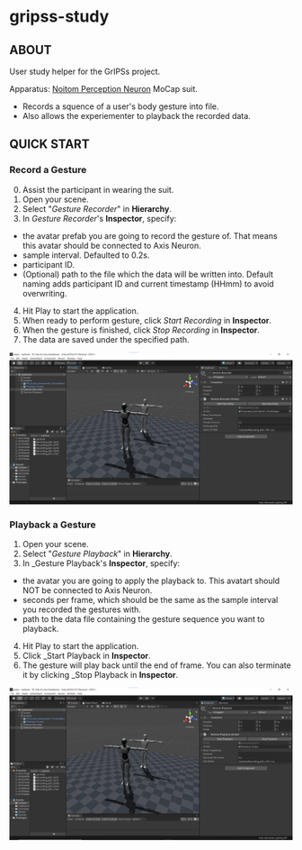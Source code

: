 # gripss-study

## ABOUT

User study helper for the GrIPSs project.

Apparatus: [Noitom Perception Neuron](https://neuronmocap.com/?gclid=Cj0KCQiAuP-OBhDqARIsAD4XHpdZhgwlCYbRH8lmk6-ZTUZm2JQNz84YDvjYt19Y4ML4wbMAeKIeygAaArw8EALw_wcB) MoCap suit.

- Records a squence of a user's body gesture into file. 
- Also allows the experiementer to playback the recorded data.

## QUICK START

### Record a Gesture

0. Assist the participant in wearing the suit. 
1. Open your scene.
2. Select "_Gesture Recorder_" in __Hierarchy__.
3. In _Gesture Recorder_'s __Inspector__, specify:
- the avatar prefab you are going to record the gesture of. That means this avatar should be connected to Axis Neuron.
- sample interval. Defaulted to 0.2s.
- participant ID.
- (Optional) path to the file which the data will be written into. Default naming adds participant ID and current timestamp (HHmm) to avoid overwriting.
4. Hit Play to start the application.
5. When ready to perform gesture, click _Start Recording_ in __Inspector__.
6. When the gesture is finished, click _Stop Recording_ in __Inspector__.
7. The data are saved under the specified path.

![](Screenshot_Record.png)

### Playback a Gesture

1. Open your scene.
2. Select "_Gesture Playback_" in __Hierarchy__.
3. In _Gesture Playback's __Inspector__, specify:
- the avatar you are going to apply the playback to. This avatart should NOT be connected to Axis Neuron.
- seconds per frame, which should be the same as the sample interval you recorded the gestures with.
- path to the data file containing the gesture sequence you want to playback.
4. Hit Play to start the application.
5. Click _Start Playback in __Inspector__.
6. The gesture will play back until the end of frame. You can also terminate it by clicking _Stop Playback in __Inspector__.

![](Screenshot_Playback.png)
